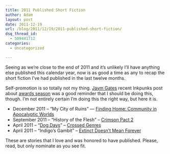 ```yaml
---
title: 2011 Published Short Fiction
author: Adam
layout: post
date: 2011-12-19
url: /blog/2011/12/19/2011-published-short-fiction/
dsq_thread_id:
  - 509441712
categories:
  - Uncategorized

---
```

Seeing as we&#8217;re close to the end of 2011 and it&#8217;s unlikely I&#8217;ll have anything else published this calendar year, now is as good a time as any to recap the short fiction I&#8217;ve had published in the last twelve months.

Self-promotion is so totally not my thing. [Jaym Gates](1) recent Inkpunks post about [awards season](2) was a good reminder that I should be doing this, though. I&#8217;m not entirely certain I&#8217;m doing this the right way, but here it is.

  * December 2011 &#8211; &#8220;My City of Ruins&#8221; &#8212; [Finding Home: Community in Apocalyptic Worlds](3)
  * September 2011 – “History of the Flesh” – [Crimson Pact 2](4)
  * April 2011 – “[Dog Days](5)” – [Crossed Genres](6)
  * April 2011 – “Indigo’s Gambit” – [Extinct Doesn’t Mean Forever](7)

These are stories that I love and was honored to have published. Please, read, but only nominate as you see fit.

 [1]: http://wingsliftingwide.wordpress.com/
 [2]: http://www.inkpunks.com/2011/12/14/i-nominate-thee/
 [3]: http://www.timidpirate.com/books-booty/finding-home-community-in-apocalyptic-worlds/
 [4]: http://www.thecrimsonpact.com/
 [5]: http://crossedgenres.com/archives/028-superhero/dog-days-by-adam-israel/
 [6]: http://crossedgenres.com/
 [7]: http://www.amazon.com/Extinct-Doesnt-Mean-Forever-ebook/dp/B004SUOWMU
